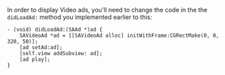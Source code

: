In order to display Video ads, you'll need to change the code in the the `didLoadAd:` method you implemented earlier to this:

```
- (void) didLoadAd:(SAAd *)ad {
    SAVideoAd *ad = [[SAVideoAd alloc] initWithFrame:CGRectMake(0, 0, 320, 50)];
    [ad setAd:ad];
    [self.view addSubview: ad];
    [ad play];
}

```
